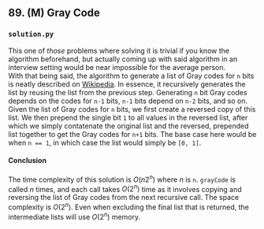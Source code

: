 ## 89. (M) Gray Code

### `solution.py`
This one of *those* problems where solving it is trivial if you know the algorithm beforehand, but actually coming up with said algorithm in an interview setting would be near impossible for the average person.  
With that being said, the algorithm to generate a list of Gray codes for `n` bits is neatly described on [Wikipedia](https://en.wikipedia.org/wiki/Gray_code#Constructing_an_n-bit_Gray_code). In essence, it recursively generates the list by reusing the list from the previous step. Generating `n` bit Gray codes depends on the codes for `n-1` bits, `n-1` bits depend on `n-2` bits, and so on. Given the list of Gray codes for `n` bits, we first create a reversed copy of this list. We then prepend the single bit `1` to all values in the reversed list, after which we simply contatenate the original list and the reversed, prepended list together to get the Gray codes for `n+1` bits. The base case here would be when `n == 1`, in which case the list would simply be `[0, 1]`.  

#### Conclusion
The time complexity of this solution is $O(n2^n)$ where $n$ is `n`. `grayCode` is called $n$ times, and each call takes $O(2^n)$ time as it involves copying and reversing the list of Gray codes from the next recursive call. The space complexity is $O(2^n)$. Even when excluding the final list that is returned, the intermediate lists will use $O(2^n)$ memory.  
  

